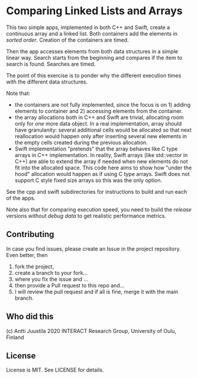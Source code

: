 # Comparing Linked Lists and Arrays

This two simple apps, implemented in both C++ and Swift, create a continuous array and a linked list. Both containers add the elements in *sorted order*. Creation of the containers are timed.

Then the app accesses  elements from both data structures in a simple linear way. Search starts from the beginning and compares if the item to search is found. Searches are timed. 

The point of this exercise is to ponder why the different execution times with the different data structures. 

Note that:

- the containers are not fully implemented, since the focus is on 1) adding elements to container and 2) accessing elements from the container.
- the array allocations both in C++ and Swift are trivial, allocating room only for *one* more data object. In a real implementation, array should have granulanity: several additional cells would be allocated so that next reallocation would happen only after inserting several new elements in the empty cells created during the previous allocation.
- Swift implementation "pretends" that the array behaves like C type arrays in C++ implementation. In reality, Swift arrays (like std::vector in C++) are able to extend the array if needed when new elements do not fit into the allocated space. This code here aims to show how "under the hood" allocation would happen as if using C type arrays. Swift does not support C style fixed size arrays so this was the only option.

See the cpp and swift subdirectories for instructions to build and run each of the apps.

Note also that for comparing execution speed, you need to build the *release* versions *without debug data* to get realistic performance metrics.

## Contributing

In case you find issues, please create an Issue in the project repository. Even better, then 

1. fork the project,
1. create a branch to your fork... 
1. where you fix the issue and ...
1. then provide a Pull request to this repo and...
1. I will review the pull request and if all is fine, merge it with the main branch.

## Who did this

(c) Antti Juustila 2020
INTERACT Research Group, University of Oulu, Finland

## License

License is MIT. See LICENSE for details.

